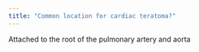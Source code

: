 ```yaml
---
title: "Common location for cardiac teratoma?"
---
```

Attached to the root of the pulmonary artery and aorta

